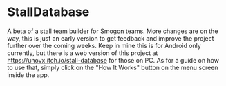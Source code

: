 # StallDatabase
A beta of a stall team builder for Smogon teams. More changes are on the way, this is just an early version to get feedback and improve the
project further over the coming weeks. Keep in mine this is for Android only currently, but there is a web version of this project at
https://unovx.itch.io/stall-database for those on PC. As for a guide on how to use that, simply click on the "How It Works" button on the  menu screen inside the app.
